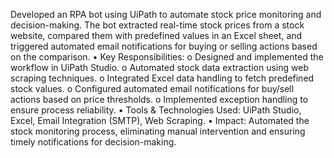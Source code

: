 Developed an RPA bot using UiPath to automate stock price monitoring and decision-making. The bot extracted real-time stock prices from a stock website, compared them with predefined values in an Excel sheet, and triggered automated email notifications for buying or selling actions based on the comparison.
•	Key Responsibilities:
o	Designed and implemented the workflow in UiPath Studio.
o	Automated stock data extraction using web scraping techniques.
o	Integrated Excel data handling to fetch predefined stock values.
o	Configured automated email notifications for buy/sell actions based on price thresholds.
o	Implemented exception handling to ensure process reliability.
•	Tools & Technologies Used: UiPath Studio, Excel, Email Integration (SMTP), Web Scraping.
•	Impact: Automated the stock monitoring process, eliminating manual intervention and ensuring timely notifications for decision-making.
